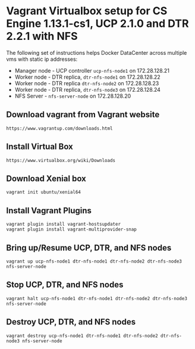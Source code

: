 Vagrant Virtualbox setup for CS Engine 1.13.1-cs1, UCP 2.1.0 and DTR 2.2.1 with NFS
========================

The following set of instructions helps Docker DataCenter across multiple vms with static ip addresses:

* Manager node - UCP controller `ucp-nfs-node1` on 172.28.128.21
* Worker node - DTR replica, `dtr-nfs-node1` on 172.28.128.22
* Worker node - DTR replica `dtr-nfs-node2` on 172.28.128.23
* Worker node - DTR replica, `dtr-nfs-node3` on 172.28.128.24
* NFS Server - `nfs-server-node` on 172.28.128.20

## Download vagrant from Vagrant website

```
https://www.vagrantup.com/downloads.html
```

## Install Virtual Box

```
https://www.virtualbox.org/wiki/Downloads
```

## Download Xenial box
```
vagrant init ubuntu/xenial64
```

## Install Vagrant Plugins
```
vagrant plugin install vagrant-hostsupdater
vagrant plugin install vagrant-multiprovider-snap
```

## Bring up/Resume UCP, DTR, and NFS nodes

```
vagrant up ucp-nfs-node1 dtr-nfs-node1 dtr-nfs-node2 dtr-nfs-node3 nfs-server-node
```

## Stop UCP, DTR, and NFS nodes

```
vagrant halt ucp-nfs-node1 dtr-nfs-node1 dtr-nfs-node2 dtr-nfs-node3 nfs-server-node
```

## Destroy UCP, DTR, and NFS nodes

```
vagrant destroy ucp-nfs-node1 dtr-nfs-node1 dtr-nfs-node2 dtr-nfs-node3 nfs-server-node
```
